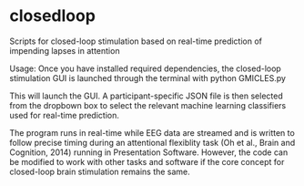 # closedloop
Scripts for closed-loop stimulation based on real-time prediction
of impending lapses in attention

Usage: Once you have installed required dependencies, the closed-loop
stimulation GUI is launched through the terminal with python GMICLES.py

This will launch the GUI. A participant-specific JSON file is then selected
from the dropbown box to select the relevant machine learning classifiers
used for real-time prediction.

The program runs in real-time while EEG data are streamed and is written to 
follow precise timing during an attentional flexiblity task (Oh et al., Brain
and Cognition, 2014) running in Presentation Software. However, the code 
can be modified to work with other tasks and software if the core concept 
for closed-loop brain stimulation remains the same.
